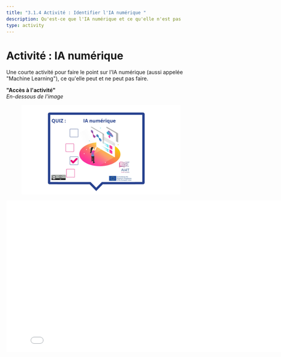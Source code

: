 ```yaml
---
title: "3.1.4 Activité : Identifier l'IA numérique "
description: Qu'est-ce que l'IA numérique et ce qu'elle n'est pas
type: activity
---
```


# Activité : IA numérique

Une courte activité pour faire le point sur l'IA numérique (aussi appelée "Machine Learning"), ce qu'elle peut et ne peut pas faire.

**"Accès à l'activité"**  
_En-dessous de l'image_

<figure>
  <img src="Images/VisuelQUIZDigitalAI-FR.jpg" alt="Digital AI"/>  
</figure>

<center><iframe width="818" height="404" src="3-1-4a-activity-what-type-of-ai/3-1-4a-Digital-AI.html" frameborder="0" allowfullscreen></iframe></center>
